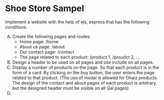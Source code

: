 <h1>Shoe Store Sampel</h1>
<p>Implement a website with the help of ejs, express that has the following conditions.</p>
<ol style="list-style-type:upper-alpha">
  <li>
    Create the following pages and routes:
    <ul>
      <li>Home page: /home</li>
      <li>About us page: /about</li>
      <li>Our contact page: /contact</li>
      <li>The page related to each product: /product 1, /proudct 2, ...</li>
    </ul>
  </li>
  <li>
    Design a header to be used on all pages and use include on all pages.
  </li>
  <li>
    Display a number of products on the page. So that each product is in the form of a card. By clicking on the buy button, the user enters the page related to that product.
    (The use of modal is allowed for Ghaiz products. The design of the contact and about pages of each product is arbitrary, but the designed header must be visible on all Qal pages)
  </li>
  <li>
    
  </li>
</ol>
